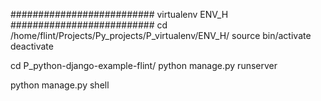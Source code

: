 ########################## virtualenv ENV_H ##########################
cd /home/flint/Projects/Py_projects/P_virtualenv/ENV_H/
source bin/activate
deactivate

cd P_python-django-example-flint/
python manage.py runserver

python manage.py shell